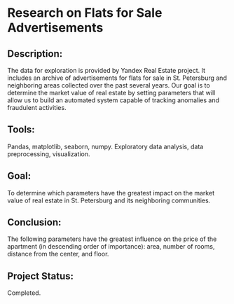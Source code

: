 # Research on Flats for Sale Advertisements
## Description:
The data for exploration is provided by Yandex Real Estate project. It includes an archive of advertisements for flats for sale in St. Petersburg and neighboring areas collected over the past several years. Our goal is to determine the market value of real estate by setting parameters that will allow us to build an automated system capable of tracking anomalies and fraudulent activities.
## Tools:
Pandas, matplotlib, seaborn, numpy.
Exploratory data analysis, data preprocessing, visualization.
## Goal:
To determine which parameters have the greatest impact on the market value of real estate in St. Petersburg and its neighboring communities.
## Conclusion:
The following parameters have the greatest influence on the price of the apartment (in descending order of importance): area, number of rooms, distance from the center, and floor.
## Project Status:
Completed.
